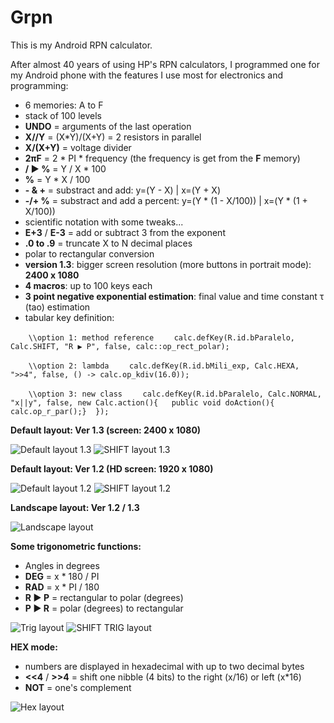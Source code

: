 # Grpn
This is my Android RPN calculator.

After almost 40 years of using HP's RPN calculators, I programmed one for my Android phone with the features I use most for electronics and programming:

* 6 memories: A to F
* stack of 100 levels
* **UNDO** = arguments of the last operation
* **X//Y** = (X*Y)/(X+Y) = 2 resistors in parallel
* **X/(X+Y)** = voltage divider
* **2πF** = 2 * PI * frequency (the frequency is get from the **F** memory)
* **/ ▶ %** = Y / X * 100
* **%** = Y * X / 100
* **- & +** = substract and add: y=(Y - X) | x=(Y + X)
* **-/+ %** = substract and add a percent: y=(Y * (1 - X/100)) | x=(Y * (1 + X/100))
* scientific notation with some tweaks...
* **E+3** / **E-3** = add or subtract 3 from the exponent
* **.0 to .9** = truncate X to N decimal places
* polar to rectangular conversion
* **version 1.3**: bigger screen resolution (more buttons in portrait mode): **2400 x 1080**
* **4 macros**: up to 100 keys each
* **3 point negative exponential estimation**: final value and time constant τ (tao) estimation
* tabular key definition:

`    \\option 1: method reference`
`    calc.defKey(R.id.bParalelo, Calc.SHIFT, "R ▶ P", false, calc::op_rect_polar);`

`    \\option 2: lambda`
`    calc.defKey(R.id.bMili_exp, Calc.HEXA,   ">>4", false, () -> calc.op_kdiv(16.0));`

`    \\option 3: new class`
`    calc.defKey(R.id.bParalelo, Calc.NORMAL, "x||y", false, new Calc.action(){   public void doAction(){ calc.op_r_par();}  });`

**Default layout: Ver 1.3 (screen: 2400 x 1080)**

![Default layout 1.3](https://github.com/gabdub/Grpn/blob/master/screencapt/default1_3.jpg "Default layout 1.3")  ![SHIFT layout 1.3](https://github.com/gabdub/Grpn/blob/master/screencapt/shift1_3.jpg "SHIFT layout 1.3")


**Default layout: Ver 1.2 (HD screen: 1920 x 1080)**

![Default layout 1.2](https://github.com/gabdub/Grpn/blob/master/screencapt/default.jpg "Default layout 1.2")  ![SHIFT layout 1.2](https://github.com/gabdub/Grpn/blob/master/screencapt/shift.jpg "SHIFT layout 1.2")


**Landscape layout: Ver 1.2 / 1.3**

![Landscape layout](https://github.com/gabdub/Grpn/blob/master/screencapt/landscape.jpg "Landscape layout 1.2 / 1.3")


**Some trigonometric functions:**

* Angles in degrees
* **DEG** = x * 180 / PI
* **RAD** = x * PI / 180
* **R ▶ P** = rectangular to polar (degrees)
* **P ▶ R** = polar (degrees) to rectangular

![Trig layout](https://github.com/gabdub/Grpn/blob/master/screencapt/trig.jpg "TRIG layout")  ![SHIFT TRIG layout](https://github.com/gabdub/Grpn/blob/master/screencapt/trig_shift.jpg "SHIFT TRIG layout")


**HEX mode:**

* numbers are displayed in hexadecimal with up to two decimal bytes
* **<<4** / **>>4** = shift one nibble (4 bits) to the right (x/16) or left (x*16)
* **NOT** = one's complement

![Hex layout](https://github.com/gabdub/Grpn/blob/master/screencapt/hex.jpg "Hex layout")

